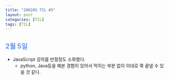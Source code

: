 ```yaml
---
title: "200205 TIL #5"
layout: post
categories: [TIL]
tags: [TIL]
---
```


## <span style="color: cornflowerblue;"> 2월 5일 </span>

- JavaScript 강의를 반절정도 소화했다.
  - python, Java등을 해본 경험이 있어서 막히는 부분 없이 이대로 쭉 끝낼 수 있을 것 같다.
